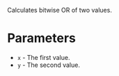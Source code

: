 Calculates bitwise OR of two values.

# Parameters

* `x` - The first value.
* `y` - The second value.
